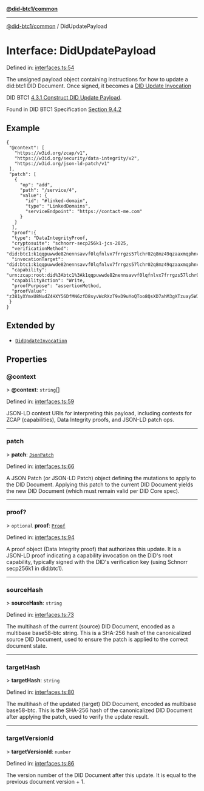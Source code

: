 [**@did-btc1/common**](../README.md)

***

[@did-btc1/common](../globals.md) / DidUpdatePayload

# Interface: DidUpdatePayload

Defined in: [interfaces.ts:54](https://github.com/dcdpr/did-btc1-js/blob/4ab6f9915d95beed9bc633644c9db1539395f512/packages/common/src/interfaces.ts#L54)

The unsigned payload object containing instructions for how to update a
did:btc1 DID Document. Once signed, it becomes a
[DID Update Invocation](DidUpdateInvocation.md)

DID BTC1
[4.3.1 Construct DID Update Payload](https://dcdpr.github.io/did-btc1/#construct-did-update-payload).

Found in DID BTC1 Specification [Section 9.4.2](https://dcdpr.github.io/did-btc1/#dereference-root-capability-identifier)

## Example

```
{
 "@context": [
   "https://w3id.org/zcap/v1",
   "https://w3id.org/security/data-integrity/v2",
   "https://w3id.org/json-ld-patch/v1"
 ],
 "patch": [
   {
     "op": "add",
     "path": "/service/4",
     "value": {
       "id": "#linked-domain",
       "type": "LinkedDomains",
       "serviceEndpoint": "https://contact-me.com"
     }
   }
  ],
  "proof":{
  "type": "DataIntegrityProof,
  "cryptosuite": "schnorr-secp256k1-jcs-2025,
  "verificationMethod": "did:btc1:k1qqpuwwde82nennsavvf0lqfnlvx7frrgzs57lchr02q8mz49qzaaxmqphnvcx#initialKey,
  "invocationTarget": "did:btc1:k1qqpuwwde82nennsavvf0lqfnlvx7frrgzs57lchr02q8mz49qzaaxmqphnvcx,
  "capability": "urn:zcap:root:did%3Abtc1%3Ak1qqpuwwde82nennsavvf0lqfnlvx7frrgzs57lchr02q8mz49qzaaxmqphnvcx,
  "capabilityAction": "Write,
  "proofPurpose": "assertionMethod,
  "proofValue": "z381yXYmxU8NudZ4HXY56DfMN6zfD8syvWcRXzT9xD9uYoQToo8QsXD7ahM3gXTzuay5WJbqTswt2BKaGWYn2hHhVFKJLXaD
 }
}
```

## Extended by

- [`DidUpdateInvocation`](DidUpdateInvocation.md)

## Properties

### @context

&gt; **@context**: `string`[]

Defined in: [interfaces.ts:59](https://github.com/dcdpr/did-btc1-js/blob/4ab6f9915d95beed9bc633644c9db1539395f512/packages/common/src/interfaces.ts#L59)

JSON-LD context URIs for interpreting this payload, including contexts
for ZCAP (capabilities), Data Integrity proofs, and JSON-LD patch ops.

***

### patch

&gt; **patch**: [`JsonPatch`](../type-aliases/JsonPatch.md)

Defined in: [interfaces.ts:66](https://github.com/dcdpr/did-btc1-js/blob/4ab6f9915d95beed9bc633644c9db1539395f512/packages/common/src/interfaces.ts#L66)

A JSON Patch (or JSON-LD Patch) object defining the mutations to apply to
the DID Document. Applying this patch to the current DID Document yields
the new DID Document (which must remain valid per DID Core spec).

***

### proof?

&gt; `optional` **proof**: [`Proof`](Proof.md)

Defined in: [interfaces.ts:94](https://github.com/dcdpr/did-btc1-js/blob/4ab6f9915d95beed9bc633644c9db1539395f512/packages/common/src/interfaces.ts#L94)

A proof object (Data Integrity proof) that authorizes this update.
It is a JSON-LD proof indicating a capability invocation on the DID's
root capability, typically signed with the DID's verification key (using
Schnorr secp256k1 in did:btc1).

***

### sourceHash

&gt; **sourceHash**: `string`

Defined in: [interfaces.ts:73](https://github.com/dcdpr/did-btc1-js/blob/4ab6f9915d95beed9bc633644c9db1539395f512/packages/common/src/interfaces.ts#L73)

The multihash of the current (source) DID Document, encoded as a multibase
base58-btc string. This is a SHA-256 hash of the canonicalized source DID
Document, used to ensure the patch is applied to the correct document state.

***

### targetHash

&gt; **targetHash**: `string`

Defined in: [interfaces.ts:80](https://github.com/dcdpr/did-btc1-js/blob/4ab6f9915d95beed9bc633644c9db1539395f512/packages/common/src/interfaces.ts#L80)

The multihash of the updated (target) DID Document, encoded as multibase
base58-btc. This is the SHA-256 hash of the canonicalized
DID Document after applying the patch, used to verify the update result.

***

### targetVersionId

&gt; **targetVersionId**: `number`

Defined in: [interfaces.ts:86](https://github.com/dcdpr/did-btc1-js/blob/4ab6f9915d95beed9bc633644c9db1539395f512/packages/common/src/interfaces.ts#L86)

The version number of the DID Document after this update.
It is equal to the previous document version + 1.
